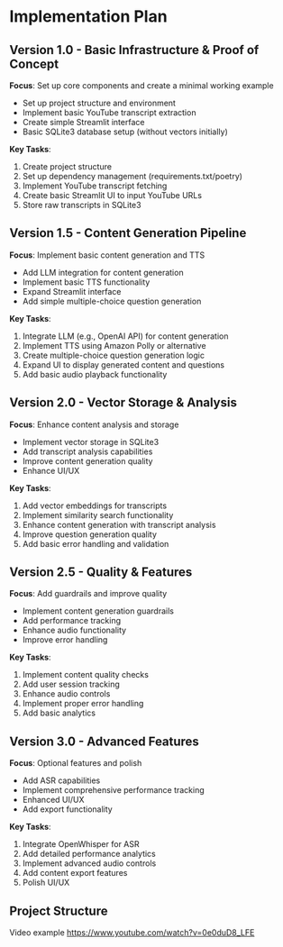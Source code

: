 # Implementation Plan

## Version 1.0 - Basic Infrastructure & Proof of Concept
**Focus**: Set up core components and create a minimal working example
- Set up project structure and environment
- Implement basic YouTube transcript extraction
- Create simple Streamlit interface
- Basic SQLite3 database setup (without vectors initially)

**Key Tasks**:
1. Create project structure
2. Set up dependency management (requirements.txt/poetry)
3. Implement YouTube transcript fetching
4. Create basic Streamlit UI to input YouTube URLs
5. Store raw transcripts in SQLite3

## Version 1.5 - Content Generation Pipeline
**Focus**: Implement basic content generation and TTS
- Add LLM integration for content generation
- Implement basic TTS functionality
- Expand Streamlit interface
- Add simple multiple-choice question generation

**Key Tasks**:
1. Integrate LLM (e.g., OpenAI API) for content generation
2. Implement TTS using Amazon Polly or alternative
3. Create multiple-choice question generation logic
4. Expand UI to display generated content and questions
5. Add basic audio playback functionality

## Version 2.0 - Vector Storage & Analysis
**Focus**: Enhance content analysis and storage
- Implement vector storage in SQLite3
- Add transcript analysis capabilities
- Improve content generation quality
- Enhance UI/UX

**Key Tasks**:
1. Add vector embeddings for transcripts
2. Implement similarity search functionality
3. Enhance content generation with transcript analysis
4. Improve question generation quality
5. Add basic error handling and validation

## Version 2.5 - Quality & Features
**Focus**: Add guardrails and improve quality
- Implement content generation guardrails
- Add performance tracking
- Enhance audio functionality
- Improve error handling

**Key Tasks**:
1. Implement content quality checks
2. Add user session tracking
3. Enhance audio controls
4. Implement proper error handling
5. Add basic analytics

## Version 3.0 - Advanced Features
**Focus**: Optional features and polish
- Add ASR capabilities
- Implement comprehensive performance tracking
- Enhanced UI/UX
- Add export functionality

**Key Tasks**:
1. Integrate OpenWhisper for ASR
2. Add detailed performance analytics
3. Implement advanced audio controls
4. Add content export features
5. Polish UI/UX

## Project Structure 

Video example
https://www.youtube.com/watch?v=0e0duD8_LFE